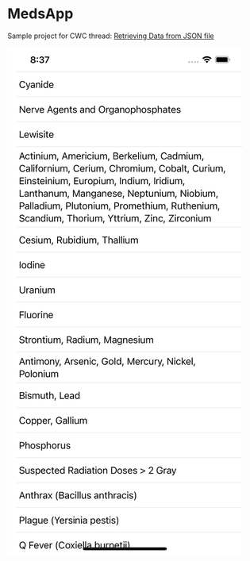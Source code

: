 # MedsApp

Sample project for CWC thread: [Retrieving Data from JSON file](https://codecrew.codewithchris.com/t/retrieving-data-from-json-file/15646)

![MedsApp simulator screenshot](https://github.com/roosterboy/MedsApp/blob/main/medsapp_simulator.png?raw=true)
